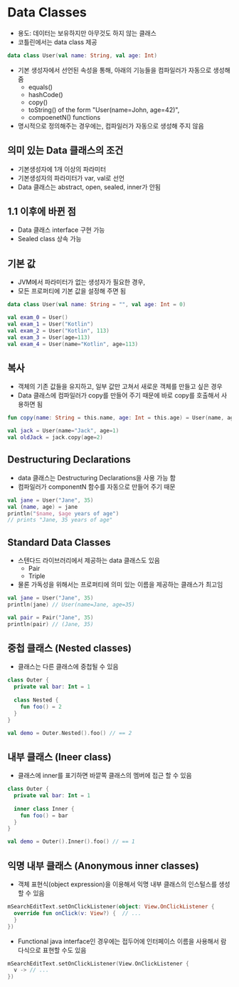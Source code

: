 # Data Classes
- 용도: 데이터는 보유하지만 아무것도 하지 않는 클래스
- 코틀린에서는 data class 제공
```kotlin
data class User(val name: String, val age: Int)
```
- 기본 생성자에서 선언된 속성을 통해, 아래의 기능들을 컴파일러가 자동으로 생성해 줌
  * equals()
  * hashCode()
  * copy()
  * toString() of the form "User(name=John, age=42)",
  * compoenetN() functions
- 명시적으로 정의해주는 경우에는, 컴파일러가 자동으로 생성해 주지 않음

## 의미 있는 Data 클래스의 조건
- 기본생성자에 1개 이상의 파라미터
- 기본생성자의 파라미터가 var, val로 선언
- Data 클래스는 abstract, open, sealed, inner가 안됨

## 1.1 이후에 바뀐 점
- Data 클래스 interface 구현 가능
- Sealed class 상속 가능

## 기본 값
- JVM에서 파라미터가 없는 생성자가 필요한 경우,
- 모든 프로퍼티에 기본 값을 설정해 주면 됨
```Kotlin
data class User(val name: String = "", val age: Int = 0)
```
```Kotlin
val exam_0 = User()
val exam_1 = User("Kotlin")
val exam_2 = User("Kotlin", 113)
val exam_3 = User(age=113)
val exam_4 = User(name="Kotlin", age=113)
```

## 복사
- 객체의 기존 값들을 유지하고, 일부 값만 고쳐서 새로운 객체를 만들고 싶은 경우
- Data 클래스에 컴파일러가 copy를 만들어 주기 때문에 바로 copy를 호출해서 사용하면 됨
```Kotlin
fun copy(name: String = this.name, age: Int = this.age) = User(name, age)
```
```Kotlin
val jack = User(name="Jack", age=1)
val oldJack = jack.copy(age=2)
```

## Destructuring Declarations
- data 클래스는 Destructuring Declarations을 사용 가능 함
- 컴파일러가 componentN 함수를 자동으로 만들어 주기 때문
```Kotlin
val jane = User("Jane", 35)
val (name, age) = jane
println("$name, $age years of age")
// prints "Jane, 35 years of age"
```

## Standard Data Classes
- 스텐다드 라이브러리에서 제공하는 data 클래스도 있음
  * Pair
  * Triple
- 물론 가독성을 위해서는 프로퍼티에 의미 있는 이름을 제공하는 클래스가 최고임
```Kotlin
val jane = User("Jane", 35)
println(jane) // User(name=Jane, age=35)

val pair = Pair("Jane", 35)
println(pair) // (Jane, 35)
```

## 중첩 클래스 (Nested classes)
- 클래스는 다른 클래스에 중첩될 수 있음
```Kotlin
class Outer {
  private val bar: Int = 1
  
  class Nested {
    fun foo() = 2
  }
}

val demo = Outer.Nested().foo() // == 2
```

## 내부 클래스 (Ineer class)
- 클래스에 inner를 표기하면 바깥쪽 클래스의 멤버에 접근 할 수 있음
```Kotlin
class Outer {
  private val bar: Int = 1
  
  inner class Inner {
    fun foo() = bar
  }
}

val demo = Outer().Inner().foo() // == 1
```

## 익명 내부 클래스 (Anonymous inner classes)
- 객체 표현식(object expression)을 이용해서 익명 내부 클래스의 인스털스를 생성할 수 있음
```Kotlin
mSearchEditText.setOnClickListener(object: View.OnClickListener {
  override fun onClick(v: View?) {  // ...
  }
})
```
- Functional java interface인 경우에는 접두어에 인터페이스 이름을 사용해서 람다식으로 표현할 수도 있음
```Kotlin
mSearchEditText.setOnClickListener(View.OnClickListener {
  v -> // ...
})
```


